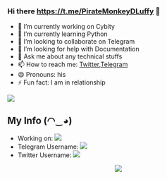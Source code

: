 ### Hi there https://t.me/PirateMonkeyDLuffy 👋


 

- 🔭 I’m currently working on Cybity
- 🌱 I’m currently learning Python
- 👯 I’m looking to collaborate on Telegram
- 🤔 I’m looking for help with Documentation
- 💬 Ask me about any technical stuffs
- 📫 How to reach me: [Twitter](https://twitter.com/pr1nc0d3),[Telegram](https://t.me/PirateMonkeyDLuffy)
- 😄 Pronouns: his
- ⚡ Fun fact: I am in relationship


<img src="https://github-readme-stats.vercel.app/api?username=PR1NC3C0D3&&show_icons=true&title_color=ffffff&icon_color=bb2acf&text_color=daf7dc&bg_color=151515">

## My Info (◠‿◕)
* Working on:  <a href="https://t.me/MonkeyDLuffyRobot" alt="Luffy Robot"> <img src="https://img.shields.io/badge/%F0%9F%A4%96%20-LuffyRobot-blue" /> </a>
* Telegram Username: <a  href="https://t.me/PirateMonkeyDLuffy" alt="One Punch Support"> <img  src="https://img.shields.io/badge/%F0%9F%92%A1-@Pirate%20Monkey%20DLuffy-9cf" /> </a>
* Twitter Username: <a  href="https://twitter.com/pr1nc0d3" alt="One Punch Support"> <img  src="https://img.shields.io/badge/%F0%9F%92%A1-@pr1nc0d3%20t%2w-9cf" /> </a>


<p align="center">

  <img src="https://wallpapercave.com/wp/wp2080967.jpg">

</p>
